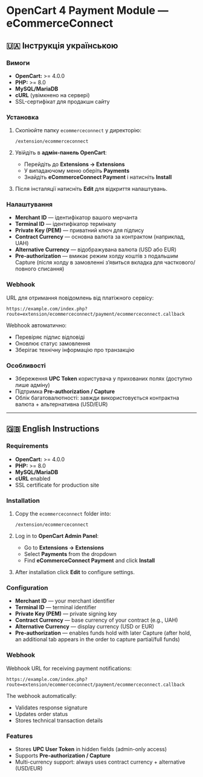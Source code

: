 # OpenCart 4 Payment Module — eCommerceConnect

## 🇺🇦 Інструкція українською

### Вимоги
- **OpenCart:** >= 4.0.0
- **PHP:** >= 8.0
- **MySQL/MariaDB**
- **cURL** (увімкнено на сервері)
- SSL-сертифікат для продакшн сайту

### Установка
1. Скопіюйте папку `ecommerceconnect` у директорію:
   ```
   /extension/ecommerceconnect
   ```

2. Увійдіть в **адмін-панель OpenCart**:
   - Перейдіть до **Extensions → Extensions**
   - У випадаючому меню оберіть **Payments**
   - Знайдіть **eCommerceConnect Payment** і натисніть **Install**

3. Після інсталяції натисніть **Edit** для відкриття налаштувань.

### Налаштування
- **Merchant ID** — ідентифікатор вашого мерчанта
- **Terminal ID** — ідентифікатор терміналу
- **Private Key (PEM)** — приватний ключ для підпису
- **Contract Currency** — основна валюта за контрактом (наприклад, UAH)
- **Alternative Currency** — відображувана валюта (USD або EUR)
- **Pre-authorization** — вмикає режим холду коштів з подальшим Capture (після холду в замовленні з’явиться вкладка для часткового/повного списання)

### Webhook

URL для отримання повідомлень від платіжного сервісу:

```https://example.com/index.php?route=extension/ecommerceconnect/payment/ecommerceconnect.callback```

Webhook автоматично:
- Перевіряє підпис відповіді
- Оновлює статус замовлення
- Зберігає технічну інформацію про транзакцію

### Особливості
- Збереження **UPC Token** користувача у прихованих полях (доступно лише адміну)
- Підтримка **Pre-authorization / Capture**
- Облік багатовалютності: завжди використовується контрактна валюта + альтернативна (USD/EUR)

---

## 🇬🇧 English Instructions

### Requirements
- **OpenCart:** >= 4.0.0
- **PHP:** >= 8.0
- **MySQL/MariaDB**
- **cURL** enabled
- SSL certificate for production site

### Installation
1. Copy the `ecommerceconnect` folder into:
   ```
   /extension/ecommerceconnect
   ```

2. Log in to **OpenCart Admin Panel**:
   - Go to **Extensions → Extensions**
   - Select **Payments** from the dropdown
   - Find **eCommerceConnect Payment** and click **Install**

3. After installation click **Edit** to configure settings.

### Configuration
- **Merchant ID** — your merchant identifier
- **Terminal ID** — terminal identifier
- **Private Key (PEM)** — private signing key
- **Contract Currency** — base currency of your contract (e.g., UAH)
- **Alternative Currency** — display currency (USD or EUR)
- **Pre-authorization** — enables funds hold with later Capture (after hold, an additional tab appears in the order to capture partial/full funds)

### Webhook
Webhook URL for receiving payment notifications:

```https://example.com/index.php?route=extension/ecommerceconnect/payment/ecommerceconnect.callback```

The webhook automatically:
- Validates response signature
- Updates order status
- Stores technical transaction details

### Features
- Stores **UPC User Token** in hidden fields (admin-only access)
- Supports **Pre-authorization / Capture**
- Multi-currency support: always uses contract currency + alternative (USD/EUR)
